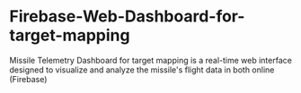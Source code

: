 # Firebase-Web-Dashboard-for-target-mapping
 Missile Telemetry Dashboard for target mapping is a real-time web interface designed to visualize and analyze the missile's flight data in both online (Firebase)
